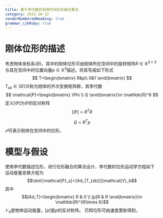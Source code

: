 ```yaml
---
title: 基于李代数的有限时间位形融合算法
category: 2022-10-13
renderNumberedHeading: true
grammar_cjkRuby: true
---
```

#  刚体位形的描述
考虑物体坐标系$\{B\}$，其中的刚体位形可由刚体所在空间中的旋转矩阵$R\in\mathbb{R}^{3\times3}$与其在空间中的位置向量$p\in\mathbb{R}^3$描述。将其写成如下形式
$$
T=\begin{bmatrix}
R&p\\
0&1
\end{bmatrix}
$$
$T_{sb}\in SE(3)$称为刚体的齐次变换矩阵群，其李代数
$$
\mathcal{P}=\begin{bmatrix}
\Phi \\
Q
\end{bmatrix}\in \mathbb{R}^6
$$
定义$[\Phi]$为$\Phi$的反对称阵
$$[\Phi]=R^TR$$


$$
Q = R^Tp
$$
$\mathcal{P}$可表示刚体在空间中的位形。

# 模型与假设
使用李代数描述位形，进行位形融合的算法设计，李代数的位形运动学方程如下
运动旋量变换方程为
$$\dot{\mathcal{P}_s}=[Ad_{T_{sb}}]\mathcal{V}_b$$
其中
$$[Ad_T]=\begin{bmatrix}
R & 0 \\
[p]R & R 
\end{bmatrix}\in  \mathbb{R}^{6\times 6}$$
$\mathcal{V}_b$是物体运动旋量，$[p]$是$p$的反对称阵。
已知位形可由速度更新得到，